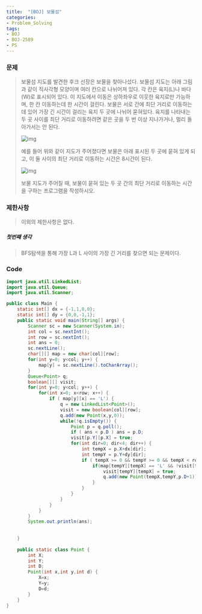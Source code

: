 ```yaml
---
title:  "[BOJ] 보물섬"
categories:
- Problem_Solving
tags:
- BOJ
- BOJ-2589
- PS
---
```




### 문제

> 보물섬 지도를 발견한 후크 선장은 보물을 찾아나섰다. 보물섬 지도는 아래 그림과 같이 직사각형 모양이며 여러 칸으로 나뉘어져 있다. 각 칸은 육지(L)나 바다(W)로 표시되어 있다. 이 지도에서 이동은 상하좌우로 이웃한 육지로만 가능하며, 한 칸 이동하는데 한 시간이 걸린다. 보물은 서로 간에 최단 거리로 이동하는데 있어 가장 긴 시간이 걸리는 육지 두 곳에 나뉘어 묻혀있다. 육지를 나타내는 두 곳 사이를 최단 거리로 이동하려면 같은 곳을 두 번 이상 지나가거나, 멀리 돌아가서는 안 된다. 
>
> 
>
>  ![img](https://www.acmicpc.net/upload/images/c1bYIsKpI6m317EAx.jpg) 
>
> 
>
>  예를 들어 위와 같이 지도가 주어졌다면 보물은 아래 표시된 두 곳에 묻혀 있게 되고, 이 둘 사이의 최단 거리로 이동하는 시간은 8시간이 된다.
>
> 
>
>  ![img](https://www.acmicpc.net/upload/images/XqDkWCRUWbzZ.jpg) 
>
>  보물 지도가 주어질 때, 보물이 묻혀 있는 두 곳 간의 최단 거리로 이동하는 시간을 구하는 프로그램을 작성하시오. 





### 제한사항

> 이외의 제한사항은 없다.

##### 첫번째 생각

> BFS탐색을 통해 가장 L과 L 사이의 가장 긴 거리를 찾으면 되는 문제이다.



### Code

```java
import java.util.LinkedList;
import java.util.Queue;
import java.util.Scanner;

public class Main {
	static int[] dx = {-1,1,0,0};
	static int[] dy = {0,0,-1,1};
	public static void main(String[] args) {
		Scanner sc = new Scanner(System.in);
		int col = sc.nextInt();
		int row = sc.nextInt();
		int ans = 0;
		sc.nextLine();
		char[][] map = new char[col][row];
		for(int y=0; y<col; y++) {
			map[y] = sc.nextLine().toCharArray();
		}
		Queue<Point> q;
		boolean[][] visit;
		for(int y=0; y<col; y++) {
			for(int x=0; x<row; x++) {
				if ( map[y][x] == 'L') {
					q = new LinkedList<Point>();
					visit = new boolean[col][row];
					q.add(new Point(x,y,0));
					while(!q.isEmpty()) {
						Point p = q.poll();
						if ( ans < p.D ) ans = p.D;
						visit[p.Y][p.X] = true;
						for(int dir=0; dir<4; dir++) {
							int tempX = p.X+dx[dir];
							int tempY = p.Y+dy[dir];
							if ( tempX >= 0 && tempY >= 0 && tempX < row && tempY < col ) {
								if(map[tempY][tempX] == 'L' && !visit[tempY][tempX] ) {
									visit[tempY][tempX] = true;
									q.add(new Point(tempX,tempY,p.D+1));
								}
							}
						}
					}
				}
			}
		}
		System.out.println(ans);
		
		
	}
	
	public static class Point {
		int X;
		int Y;
		int D;
		Point(int x,int y,int d) {
			X=x;
			Y=y;
			D=d;
		}
	}
}

```

